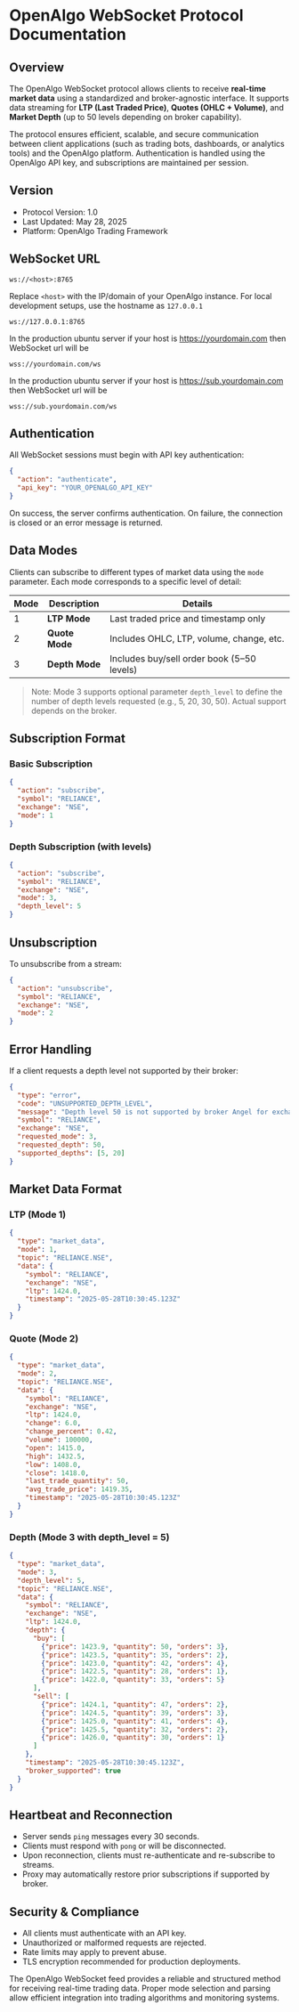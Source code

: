 # OpenAlgo WebSocket Protocol Documentation

## Overview

The OpenAlgo WebSocket protocol allows clients to receive **real-time market data** using a standardized and broker-agnostic interface. It supports data streaming for **LTP (Last Traded Price)**, **Quotes (OHLC + Volume)**, and **Market Depth** (up to 50 levels depending on broker capability).

The protocol ensures efficient, scalable, and secure communication between client applications (such as trading bots, dashboards, or analytics tools) and the OpenAlgo platform. Authentication is handled using the OpenAlgo API key, and subscriptions are maintained per session.

## Version

- Protocol Version: 1.0
- Last Updated: May 28, 2025
- Platform: OpenAlgo Trading Framework

## WebSocket URL

```
ws://<host>:8765
```

Replace `<host>` with the IP/domain of your OpenAlgo instance. For local development setups, use the hostname as `127.0.0.1`

```
ws://127.0.0.1:8765
```

In the production ubuntu server if your host is https://yourdomain.com then WebSocket url will be

```
wss://yourdomain.com/ws
```

In the production ubuntu server if your host is https://sub.yourdomain.com then WebSocket url will be

```
wss://sub.yourdomain.com/ws
```

## Authentication

All WebSocket sessions must begin with API key authentication:

```json
{
  "action": "authenticate", 
  "api_key": "YOUR_OPENALGO_API_KEY"
}
```

On success, the server confirms authentication. On failure, the connection is closed or an error message is returned.

## Data Modes

Clients can subscribe to different types of market data using the `mode` parameter. Each mode corresponds to a specific level of detail:

| Mode | Description | Details |
|------|-------------|---------|
| 1 | **LTP Mode** | Last traded price and timestamp only |
| 2 | **Quote Mode** | Includes OHLC, LTP, volume, change, etc. |
| 3 | **Depth Mode** | Includes buy/sell order book (5–50 levels) |

> Note: Mode 3 supports optional parameter `depth_level` to define the number of depth levels requested (e.g., 5, 20, 30, 50). Actual support depends on the broker.

## Subscription Format

### Basic Subscription

```json
{
  "action": "subscribe",
  "symbol": "RELIANCE",
  "exchange": "NSE",
  "mode": 1
}
```

### Depth Subscription (with levels)

```json
{
  "action": "subscribe",
  "symbol": "RELIANCE",
  "exchange": "NSE",
  "mode": 3,
  "depth_level": 5
}
```

## Unsubscription

To unsubscribe from a stream:

```json
{
  "action": "unsubscribe",
  "symbol": "RELIANCE",
  "exchange": "NSE",
  "mode": 2
}
```

## Error Handling

If a client requests a depth level not supported by their broker:

```json
{
  "type": "error",
  "code": "UNSUPPORTED_DEPTH_LEVEL",
  "message": "Depth level 50 is not supported by broker Angel for exchange NSE",
  "symbol": "RELIANCE",
  "exchange": "NSE",
  "requested_mode": 3,
  "requested_depth": 50,
  "supported_depths": [5, 20]
}
```

## Market Data Format

### LTP (Mode 1)

```json
{
  "type": "market_data",
  "mode": 1,
  "topic": "RELIANCE.NSE",
  "data": {
    "symbol": "RELIANCE",
    "exchange": "NSE",
    "ltp": 1424.0,
    "timestamp": "2025-05-28T10:30:45.123Z"
  }
}
```

### Quote (Mode 2)

```json
{
  "type": "market_data",
  "mode": 2,
  "topic": "RELIANCE.NSE",
  "data": {
    "symbol": "RELIANCE",
    "exchange": "NSE",
    "ltp": 1424.0,
    "change": 6.0,
    "change_percent": 0.42,
    "volume": 100000,
    "open": 1415.0,
    "high": 1432.5,
    "low": 1408.0,
    "close": 1418.0,
    "last_trade_quantity": 50,
    "avg_trade_price": 1419.35,
    "timestamp": "2025-05-28T10:30:45.123Z"
  }
}
```

### Depth (Mode 3 with depth_level = 5)

```json
{
  "type": "market_data",
  "mode": 3,
  "depth_level": 5,
  "topic": "RELIANCE.NSE",
  "data": {
    "symbol": "RELIANCE",
    "exchange": "NSE",
    "ltp": 1424.0,
    "depth": {
      "buy": [
        {"price": 1423.9, "quantity": 50, "orders": 3},
        {"price": 1423.5, "quantity": 35, "orders": 2},
        {"price": 1423.0, "quantity": 42, "orders": 4},
        {"price": 1422.5, "quantity": 28, "orders": 1},
        {"price": 1422.0, "quantity": 33, "orders": 5}
      ],
      "sell": [
        {"price": 1424.1, "quantity": 47, "orders": 2},
        {"price": 1424.5, "quantity": 39, "orders": 3},
        {"price": 1425.0, "quantity": 41, "orders": 4},
        {"price": 1425.5, "quantity": 32, "orders": 2},
        {"price": 1426.0, "quantity": 30, "orders": 1}
      ]
    },
    "timestamp": "2025-05-28T10:30:45.123Z",
    "broker_supported": true
  }
}
```

## Heartbeat and Reconnection

- Server sends `ping` messages every 30 seconds.
- Clients must respond with `pong` or will be disconnected.
- Upon reconnection, clients must re-authenticate and re-subscribe to streams.
- Proxy may automatically restore prior subscriptions if supported by broker.

## Security & Compliance

- All clients must authenticate with an API key.
- Unauthorized or malformed requests are rejected.
- Rate limits may apply to prevent abuse.
- TLS encryption recommended for production deployments.

The OpenAlgo WebSocket feed provides a reliable and structured method for receiving real-time trading data. Proper mode selection and parsing allow efficient integration into trading algorithms and monitoring systems.
